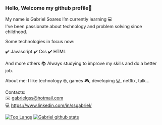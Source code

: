 ### Hello, Welcome my github profile👋 

My name is Gabriel Soares I’m currently learning 💻
</br> I've been passionate about technology and problem solving since childhood.

Some technologies in focus now:

✔️ Javascript
✔️ Css
✔️ HTML

And more others
📚 Always studying to improve my skills and do a better job.

About me: I like technology 🤓, games 🎮, developing 💻, netflix, talk...

Contacts:
<br/>✉️ gabrielgss@hotmail.com
<br/>💻 https://www.linkedin.com/in/ssgabriel/


<p align="center">
  
[![Top Langs](https://github-readme-stats.vercel.app/api/top-langs/?username=gssilvadev&layout=compact&&langs_count=6)](https://github.com/gssilvadev)
[![Gabriel github stats](https://github-readme-stats.vercel.app/api?username=gssilvadev&show_icons=true&theme=default&include_all_commits=true&count_private=true&border=none&hide=prs)](https://github.com/gssilvadev)

</p>
